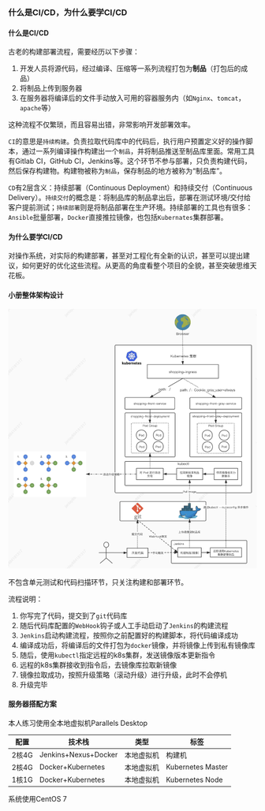 ### 什么是CI/CD，为什么要学CI/CD

#### 什么是CI/CD

古老的构建部署流程，需要经历以下步骤：

1. 开发人员将源代码，经过编译、压缩等一系列流程打包为**制品**（打包后的成品）
2. 将制品上传到服务器
3. 在服务器将编译后的文件手动放入可用的容器服务内（如`Nginx`、`tomcat`，`apache`等）

这种流程不仅繁琐，而且容易出错，非常影响开发部署效率。

`CI`的意思是`持续构建`。负责拉取代码库中的代码后，执行用户预置定义好的操作脚本，通过一系列编译操作构建出一个`制品`，并将制品推送至制品库里面。常用工具有Gitlab CI，GitHub CI，Jenkins等。这个环节不参与部署，只负责构建代码，然后保存构建物。构建物被称为`制品`，保存制品的地方被称为“制品库”。

`CD`有2层含义：持续部署（Continuous Deployment）和持续交付（Continuous Delivery）。`持续交付`的概念是：将制品库的制品拿出后，部署在测试环境/交付给客户提前测试；`持续部署`则是将制品部署在生产环境。持续部署的工具也有很多：`Ansible`批量部署，`Docker`直接推拉镜像，也包括`Kubernates`集群部署。

#### 为什么要学CI/CD

对操作系统，对实际的构建部署，甚至对工程化有全新的认识，甚至可以提出建议，如何更好的优化这些流程。从更高的角度看整个项目的全貌，甚至突破思维天花板。



#### 小册整体架构设计

![整体内容技术架构设计](../整体内容技术架构设计.png)

不包含单元测试和代码扫描环节，只关注构建和部署环节。

流程说明：

1. 你写完了代码，提交到了`git`代码库
2. 随后代码库配置的`WebHook`钩子或人工手动启动了`Jenkins`的构建流程
3. `Jenkins`启动构建流程，按照你之前配置好的构建脚本，将代码编译成功
4. 编译成功后，将编译后的文件打包为`docker`镜像，并将镜像上传到私有镜像库
5. 随后，使用`kubectl`指定远程的k8s集群，发送镜像版本更新指令
6. 远程的k8s集群接收到指令后，去镜像库拉取新镜像
7. 镜像拉取成功，按照升级策略（滚动升级）进行升级，此时不会停机
8. 升级完毕



#### 服务器搭配方案

本人练习使用全本地虚拟机Parallels Desktop

| 配置  | 技术栈               | 类型       | 标签              |
| ----- | -------------------- | ---------- | ----------------- |
| 2核4G | Jenkins+Nexus+Docker | 本地虚拟机 | 构建机            |
| 2核4G | Docker+Kubernetes    | 本地虚拟机 | Kubernetes Master |
| 1核1G | Docker+Kubernetes    | 本地虚拟机 | Kubernetes Node   |

系统使用CentOS 7



